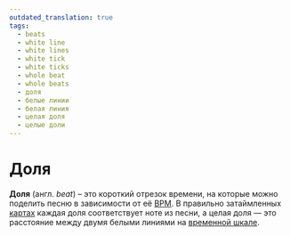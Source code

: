 ```yaml
---
outdated_translation: true
tags:
  - beats
  - white line
  - white lines
  - white tick
  - white ticks
  - whole beat
  - whole beats
  - доля
  - белые линии
  - белая линия
  - целая доля
  - целые доли
---
```


# Доля

**Доля** (англ. *beat*) – это короткий отрезок времени, на которые можно поделить песню в зависимости от её [BPM](/wiki/Music_theory/Tempo). В правильно затаймленных [картах](/wiki/Beatmap) каждая доля соответствует ноте из песни, а целая доля — это расстояние между двумя белыми линиями на [временной шкале](/wiki/Client/Beatmap_editor/Timelines).

